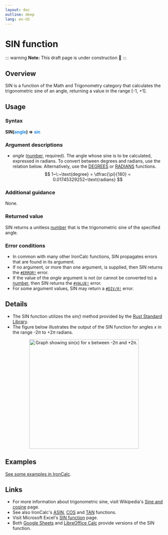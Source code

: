 ```yaml
---
layout: doc
outline: deep
lang: en-US
---
```

# SIN function
::: warning
**Note:** This draft page is under construction 🚧
:::
## Overview
SIN is a function of the Math and Trigonometry category that calculates the trigonometric sine of an angle, returning a value in the range [-1, +1].
## Usage
### Syntax
**SIN(<span title="Number" style="color:#1E88E5">angle</span>) => <span title="Number" style="color:#1E88E5">sin</span>**
### Argument descriptions
* *angle* ([number](/features/value-types#numbers), required). The angle whose sine is to be calculated, expressed in radians. To convert between degrees and radians, use the relation below. Alternatively, use the [DEGREES](/functions/math_and_trigonometry/degrees) or [RADIANS](/functions/math_and_trigonometry/radians) functions.
$$
1~\:~\text{degree} = \dfrac{\pi}{180} = 0.01745329252~\text{radians}
$$

### Additional guidance
None.
### Returned value
SIN returns a unitless [number](/features/value-types/#numbers) that is the trigonometric sine of the specified angle.
### Error conditions
* In common with many other IronCalc functions, SIN propagates errors that are found in its argument.
* If no argument, or more than one argument, is supplied, then SIN returns the [`#ERROR!`](/features/error-types.md#error) error.
* If the value of the *angle* argument is not (or cannot be converted to) a [number](/features/value-types#numbers), then SIN returns the [`#VALUE!`](/features/error-types.md#value) error.
* For some argument values, SIN may return a [`#DIV/0!`](/features/error-types.md#div-0) error.
<!--@include: ../markdown-snippets/error-type-details.txt-->
## Details
* The SIN function utilizes the *sin()* method provided by the [Rust Standard Library](https://doc.rust-lang.org/std/).
* The figure below illustrates the output of the SIN function for angles $x$ in the range -2$\pi$ to +2$\pi$ radians.
<center><img src="/functions/images/sine-curve.png" width="350" alt="Graph showing sin(x) for x between -2π and +2π."></center>

## Examples
[See some examples in IronCalc](https://app.ironcalc.com/?example=sin).

## Links
* For more information about trigonometric sine, visit Wikipedia's [Sine and cosine](https://en.wikipedia.org/wiki/Sine_and_cosine) page.
* See also IronCalc's [ASIN](/functions/math_and_trigonometry/asin), [COS](/functions/math_and_trigonometry/cos) and [TAN](/functions/math_and_trigonometry/tan) functions.
* Visit Microsoft Excel's [SIN function](https://support.microsoft.com/en-gb/office/sin-function-cf0e3432-8b9e-483c-bc55-a76651c95602) page.
* Both [Google Sheets](https://support.google.com/docs/answer/3093447) and [LibreOffice Calc](https://wiki.documentfoundation.org/Documentation/Calc_Functions/SIN) provide versions of the SIN function.